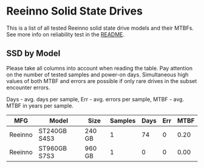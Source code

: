 Reeinno Solid State Drives
==========================

This is a list of all tested Reeinno solid state drive models and their MTBFs. See
more info on reliability test in the [README](https://github.com/linuxhw/SMART).

SSD by Model
------------

Please take all columns into account when reading the table. Pay attention on the
number of tested samples and power-on days. Simultaneous high values of both MTBF
and errors are possible if only rare drives in the subset encounter errors.

Days - avg. days per sample,
Err  - avg. errors per sample,
MTBF - avg. MTBF in years per sample.

| MFG       | Model              | Size   | Samples | Days  | Err   | MTBF |
|-----------|--------------------|--------|---------|-------|-------|------|
| Reeinno   | ST240GB S4S3       | 240 GB | 1       | 74    | 0     | 0.20   |
| Reeinno   | ST960GB S7S3       | 960 GB | 1       | 0     | 0     | 0.00   |

